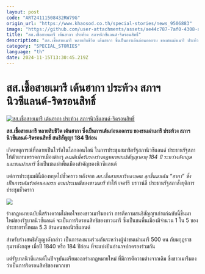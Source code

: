 ```yaml
---
layout: post
code: "ART24111508432RW79G"
origin_url: "https://www.khaosod.co.th/special-stories/news_9506883"
image: "https://github.com/user-attachments/assets/ae44c787-7af0-4308-a6da-efcc20d2f588"
title: "สส.เชื้อสายเมารี เต้นฮากา ประท้วง สภาฯนิวซีแลนด์-ริดรอนสิทธิ์"
description: "สส.เชื้อสายเมารี หลายสิบชีวิต เต้นฮากา ซึ่งเป็นการเต้นก่อนออกรบ ของชนเผ่าเมารี ประท้วง สภาฯนิวซีแลนด์-ริดรอนสิทธิ์ สนธิสัญญา 184 ปีก่อน"
category: "SPECIAL_STORIES"
language: "th"
date: 2024-11-15T13:30:45.219Z
---
```


# สส.เชื้อสายเมารี เต้นฮากา ประท้วง สภาฯนิวซีแลนด์-ริดรอนสิทธิ์

[![สส.เชื้อสายเมารี เต้นฮากา ประท้วง สภาฯนิวซีแลนด์-ริดรอนสิทธิ์](https://www.khaosod.co.th/wpapp/uploads/2024/11/new-z-2.jpg "สส.เชื้อสายเมารี เต้นฮากา ประท้วง สภาฯนิวซีแลนด์-ริดรอนสิทธิ์")](https://www.khaosod.co.th/wpapp/uploads/2024/11/new-z-2.jpg)

**สส.เชื้อสายเมารี หลายสิบชีวิต เต้นฮากา ซึ่งเป็นการเต้นก่อนออกรบ ของชนเผ่าเมารี ประท้วง สภาฯนิวซีแลนด์-ริดรอนสิทธิ์ สนธิสัญญา 184 ปีก่อน**

เกิดเหตุการณ์ที่กลายเป็นไวรัลในโลกออนไลน์ ในการประชุมสมาชิกรัฐสภานิวซีแลนด์ ประธานรัฐสภาให้ตัวแทนพรรคการเมืองต่างๆ _ลงมติเพื่อรับรองร่างกฎหมายสนธิสัญญาอายุ 184 ปี ระหว่างอังกฤษ และชนเผ่าเมารี_ ซึ่งเป็นชนเผ่าพื้นเมืองสำคัญของนิวซีแลนด์

แต่การประชุมมตินี้ต้องหยุดไปชั่วคราว หลังจาก _สส.เชื้อสายเมารีหลายคน ลุกขึ้นมาเต้น “ฮากา” ซึ่งเป็นการเต้นรำก่อนออกรบ ตามประเพณีของชาวเมารี_ ทำให้ เจอร์รี บราวน์ลี ประธานรัฐสภาสั่งยุติการประชุมชั่วคราว

[![](https://www.khaosod.co.th/wpapp/uploads/2024/11/new-696x401.jpg)](https://www.khaosod.co.th/wpapp/uploads/2024/11/new.jpg)

ร่างกฎหมายฉบับนี้สร้างความไม่พอใจของชาวเมารีมองว่า การตีความสนธิสัญญาเก่าแก่ฉบับนี้ขึ้นมาใหม่ของรัฐบาลนิวซีแลนด์ จะเป็นการริดรอนสิทธิของชาวเมารี ซึ่งเป็นชนพื้นเมืองมีจำนวน 1 ใน 5 ของประชากรทั้งหมด 5.3 ล้านคนของนิวซีแลนด์

สำหรับร่างสนธิสัญญาดังกล่าว เป็นการลงนามร่วมกันระหว่างผู้นำชนเผ่าเมารี 500 คน กับมกุฎราชกุมารอังกฤษ เมื่อปี 1840 หรือ 184 ปีก่อน ที่จะแบ่งปันอำนาจปกครองร่วมกัน

แต่รัฐบาลนิวซีแลนด์ในปัจจุบันเตรียมออกร่างกฎหมายใหม่ ที่มีการตีความต่างจากเดิม ซึ่งชาวเมารีมองว่าเป็นการริดรอนสิทธิของพวกเขา